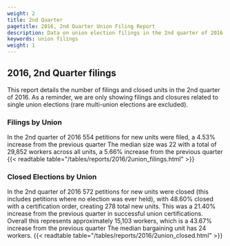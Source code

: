 ```yaml
---
weight: 2
title: 2nd Quarter
pagetitle: 2016, 2nd Quarter Union Filing Report
description: Data on union election filings in the 2nd quarter of 2016
keywords: union filings
weight: 1
---
```


## 2016, 2nd Quarter filings

This report details the number of filings and closed units in the 2nd quarter of 2016. As a reminder, we are only showing filings and closures related to single union elections (rare multi-union elections are excluded).

### Filings by Union
In the 2nd quarter of 2016 554 petitions for new units were filed, a 4.53% increase from the previous quarter The median size was 22 with a total of 29,852 workers across all units, a 5.66% increase from the previous quarter
{{< readtable table="/tables/reports/2016/2union_filings.html" >}}

### Closed Elections by Union
In the 2nd quarter of 2016 572 petitions for new units were closed (this includes petitions where no election was ever held), with 48.60% closed with a certification order, creating 278 total new units. This was a 21.40% increase from the previous quarter in successful union certifications. Overall this represents approximately 15,103 workers, which is a 43.67% increase from the previous quarter The median bargaining unit has 24 workers.
{{< readtable table="/tables/reports/2016/2union_closed.html" >}}
